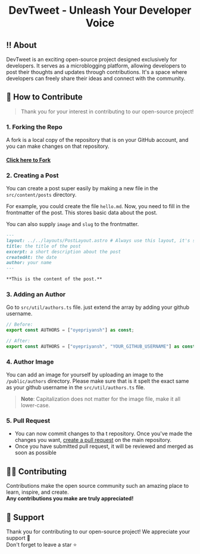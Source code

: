<div align="center">
<h1>DevTweet - Unleash Your Developer Voice</h1>
</div>

## ‼ About

DevTweet is an exciting open-source project designed exclusively for developers. It serves as a microblogging platform, allowing developers to post their thoughts and updates through contributions. It's a space where developers can freely share their ideas and connect with the community.

## 🤔 How to Contribute
> Thank you for your interest in contributing to our open-source project!

### 1. Forking the Repo
A fork is a local copy of the repository that is on your GitHub account, and you can make changes on that repository.
#### [Click here to Fork](https://github.com/oyepriyansh/DevTweet/fork)

### 2. Creating a Post
You can create a post super easily by making a new file in the `src/content/posts` directory.

For example, you could create the file `hello.md`. Now, you need to fill in the frontmatter of the post. This stores basic data about the post.

You can also supply `image` and `slug` to the frontmatter.

```md
---
layout: ../../layouts/PostLayout.astro # Always use this layout, it's so the post gets properly styled
title: the title of the post
excerpt: a short description about the post
createdAt: the date
author: your name
---

**This is the content of the post.**
```

### 3. Adding an Author

Go to  `src/util/authors.ts` file. just extend the array by adding your github username.

```ts
// Before:
export const AUTHORS = ["oyepriyansh"] as const;

// After:
export const AUTHORS = ["oyepriyansh", "YOUR_GITHUB_USERNAME"] as const;
```

### 4. Author Image

You can add an image for yourself by uploading an image to the `/public/authors` directory. Please make sure that is it spelt the exact same as your github username in the `src/util/authors.ts` file.

> **Note**:  Capitalization does not matter for the image file, make it all lower-case.

### 5. Pull Request
- You can now commit changes to tha t repository. Once you've made the changes you want, [create a pull request](https://github.com/oyepriyansh/DevTweet/pulls) on the main repository.
- Once you have submitted pull request, it will be reviewed and merged as soon as possible

## 👨‍💻 Contributing 
Contributions make the open source community such an amazing place to learn, inspire, and create. <br>
**Any contributions you make are truly appreciated!**

## 🙏 Support
Thank you for contributing to our open-source project! We appreciate your support 🚀 <br>
Don't forget to leave a star ⭐
